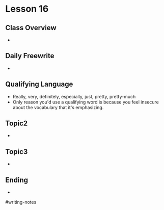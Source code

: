 # Lesson 16

## Class Overview
- 

## Daily Freewrite 
- 

## Qualifying Language
- Really, very, definitely, especially, just, pretty, pretty-much
- Only reason you'd use a qualifying word is because you feel insecure about the vocabulary that it's emphasizing.

## Topic2
- 

## Topic3
- 

## Ending
- 

#writing-notes
